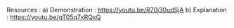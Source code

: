 Resources :
a) Demonstration : https://youtu.be/R70j30udSjA
b) Explanation : https://youtu.be/qT05q7xRQxQ
